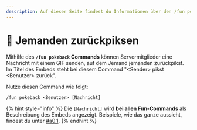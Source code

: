 ```yaml
---
description: Auf dieser Seite findest du Informationen über den /fun pokeback Command.
---
```


# 🔂 Jemanden zurückpiksen

Mithilfe des **`/fun pokeback` Commands** können Servermitglieder eine Nachricht mit einem GIF senden, auf dem Jemand jemanden zurückpikst. Im Titel des Embeds steht bei diesem Command "\<Sender> pikst \<Benutzer> zurück".

Nutze diesen Command wie folgt:

```
/fun pokeback <Benutzer> [Nachricht]
```

{% hint style="info" %}
Die `[Nachricht]` wird **bei allen Fun-Commands** als Beschreibung des Embeds angezeigt. Beispiele, wie das ganze aussieht, findest du unter [#a0.1](./#a0.1 "mention").
{% endhint %}
